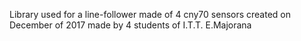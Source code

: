 Library used for a line-follower made of 4 cny70 sensors created on December of 2017 made by 4 students of I.T.T. E.Majorana
